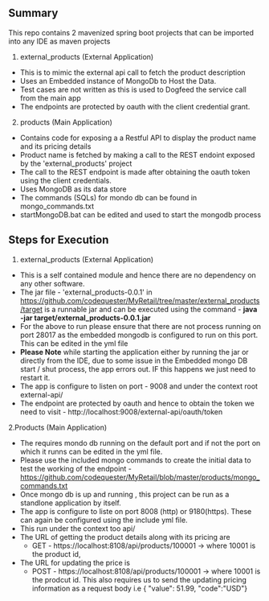 ## Summary

This repo contains 2 mavenized spring boot projects that can be imported into any IDE as maven projects

1. external_products (External Application)
  - This is to mimic the external api call to fetch the product description
  - Uses an Embedded instance of MongoDb to Host the Data.
  - Test cases are not written as this is used to Dogfeed the service call from the main app
  - The endpoints are protected by oauth with the client credential grant.
2. products (Main Application)
  - Contains code for exposing a a Restful API to display the product name and its pricing details
  - Product name is fetched by making a call to the REST endoint exposed by the 'external_products' project
  - The call to the REST endpoint is made after obtaining the oauth token using the client credentials.
  - Uses MongoDB as its data store
  - The commands (SQLs) for mondo db can be found in mongo_commands.txt 
  - startMongoDB.bat can be edited and used to start the mongodb process
  
## Steps for Execution

1. external_products (External Application)
  - This is a self contained module and hence there are no dependency on any other software.
  - The jar file - 'external_products-0.0.1' in https://github.com/codequester/MyRetail/tree/master/external_products/target is a runnable jar and can be executed using the command -  **java -jar target/external_products-0.0.1.jar**
  - For the above to run please ensure that there are not process running on port 28017 as the embedded mongodb is configured to run on this port. This can be edited in the yml file
  - **Please Note** while starting the application either by running the jar or directly from the IDE, due to some issue in the Embedded mongo DB start / shut process, the app errors out. IF this happens we just need to restart it.
  - The app is configure to listen on port - 9008 and under the context root external-api/
  - The endpoint are protected by oauth and hence to obtain the token we need to visit - http://localhost:9008/external-api/oauth/token
  
2.Products (Main Application) 
 - The requires mondo db running on the default port and if not the port on which it runns can be edited in the yml file.
 - Please use the included mongo commands to create the initial data to test the working of the endpoint - https://github.com/codequester/MyRetail/blob/master/products/mongo_commands.txt
 - Once mongo db is up and running , this project can be run as a standlone application by itself.
 - The app is configure to liste on port 8008 (http) or 9180(https). These can again be configured using the include yml file.
 - This run under the context too api/
 - The URL of getting the product details along with its pricing are
      - GET - https://localhost:8108/api/products/100001 -> where 10001 is the product id,
  - The URL for updating the price is
      - POST - https://localhost:8108/api/products/100001 -> where 10001 is the prodcut id. This also requires us to send the updating pricing information as a request body i.e {	"value": 51.99,	"code":"USD"}


